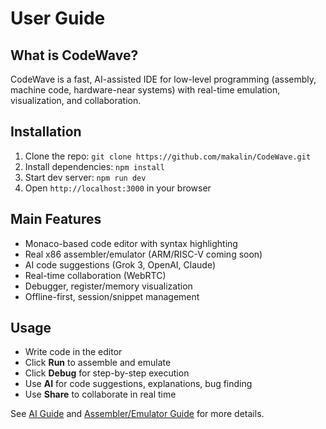 # User Guide

## What is CodeWave?
CodeWave is a fast, AI-assisted IDE for low-level programming (assembly, machine code, hardware-near systems) with real-time emulation, visualization, and collaboration.

## Installation
1. Clone the repo: `git clone https://github.com/makalin/CodeWave.git`
2. Install dependencies: `npm install`
3. Start dev server: `npm run dev`
4. Open `http://localhost:3000` in your browser

## Main Features
- Monaco-based code editor with syntax highlighting
- Real x86 assembler/emulator (ARM/RISC-V coming soon)
- AI code suggestions (Grok 3, OpenAI, Claude)
- Real-time collaboration (WebRTC)
- Debugger, register/memory visualization
- Offline-first, session/snippet management

## Usage
- Write code in the editor
- Click **Run** to assemble and emulate
- Click **Debug** for step-by-step execution
- Use **AI** for code suggestions, explanations, bug finding
- Use **Share** to collaborate in real time

See [AI Guide](./ai-guide.md) and [Assembler/Emulator Guide](./assembler-emulator.md) for more details. 